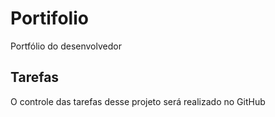# Portifolio
Portfólio do desenvolvedor 

## Tarefas
O controle das tarefas desse projeto será realizado no GitHub
